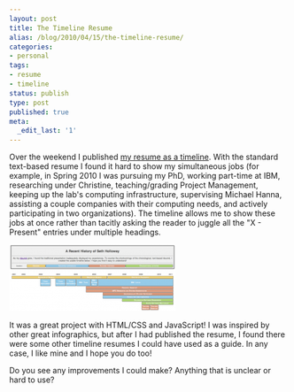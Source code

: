 ```yaml
---
layout: post
title: The Timeline Resume
alias: /blog/2010/04/15/the-timeline-resume/
categories:
- personal
tags:
- resume
- timeline
status: publish
type: post
published: true
meta:
  _edit_last: '1'
---
```

Over the weekend I published <a title="Seth Holloway Timeline Resume" href="http://www.sethholloway.com/timelineResume.html" target="_blank">my resume as a timeline</a>. With the standard text-based resume I found it hard to show my simultaneous jobs (for example, in Spring 2010 I was pursuing my PhD, working part-time at IBM, researching under Christine, teaching/grading Project Management, keeping up the lab's computing infrastructure, supervising Michael Hanna, assisting a couple companies with their computing needs, and actively participating in two organizations). The timeline allows me to show these jobs at once rather than tacitly asking the reader to juggle all the "X - Present" entries under multiple headings.

<img class="size-medium wp-image-1011" title="TimelineResume" src="/images/TimelineResume-300x120.png" alt="Seth Holloway's timeline resume" width="300" height="120" />

It was a great project with HTML/CSS and JavaScript! I was inspired  by other great infographics, but after I had published the resume, I  found there were some other timeline resumes I could have used as a  guide. In any case, I like mine and I hope you do too!

Do you see any improvements I could make? Anything that is unclear or  hard to use?
